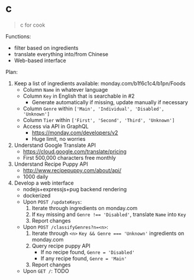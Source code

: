 # c

> c for cook

Functions:

- filter based on ingredients
- translate everything into/from Chinese
- Web-based interface

Plan:

1. Keep a list of ingredients available: monday.com/b1f6c1c4/b1pn/Foods
    - Column `Name` in whatever language
    - Column `Key` in English that is searchable in #2
      - Generate automatically if missing, update manually if necessary
    - Column `Genre` within `['Main', 'Individual', 'Disabled', 'Unknown']`
    - Column `Tier` within `['First', 'Second', 'Third', 'Unknown']`
    - Access via API in GraphQL
        - https://monday.com/developers/v2
        - Huge limit, no worries
1. Understand Google Translate API
    - https://cloud.google.com/translate/pricing
    - First 500,000 characters free monthly
1. Understand Recipe Puppy API
    - http://www.recipepuppy.com/about/api/
    - 1000 daily
1. Develop a web interface
    - nodejs+expressjs+pug backend rendering
    - dockerized
    - Upon `POST /updateKeys`:
        1. Iterate through ingredients on monday.com
        1. If `Key` missing and `Genre !== 'Disabled'`, translate `Name` into `Key`
        1. Report changes
    - Upon `POST /classifyGenres?n=<n>`:
        1. Iterate through `<n>` `Key && Genre === 'Unknown'` ingredients on monday.com
        1. Query recipe puppy API
            - If no recipe found, `Genre = 'Disabled'`
            - If any recipe found, `Genre = 'Main'`
        1. Report changes
    - Upon `GET /`:
         TODO
